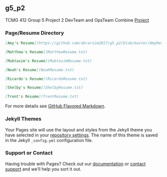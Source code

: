## g5_p2
TCMG 412 Group 5 Project 2
DevTeam and OpsTeam Combine [Project](https://abrarsim2017.github.io/g5_p2/)

### Page/Resume Directory

```markdown
[Amy's Resume](https://github.com/abrarsim2017/g5_p2/blob/master/AmyResume.txt)

[Matthew's Resume](MatthewResume.txt)

[Mubtasim's Resume](MubtasimResume.txt)

[Noah's Resume](NoahResume.txt)

[Ricardo's Resume](RicardoResume.txt)

[Shelby's Resume](ShelbyResume.txt)

[Trent's Resume](TrentResume.txt)
```

For more details see [GitHub Flavored Markdown](https://guides.github.com/features/mastering-markdown/).

### Jekyll Themes

Your Pages site will use the layout and styles from the Jekyll theme you have selected in your [repository settings](https://github.com/abrarsim2017/g5_p2/settings). The name of this theme is saved in the Jekyll `_config.yml` configuration file.

### Support or Contact

Having trouble with Pages? Check out our [documentation](https://docs.github.com/categories/github-pages-basics/) or [contact support](https://github.com/contact) and we’ll help you sort it out.
